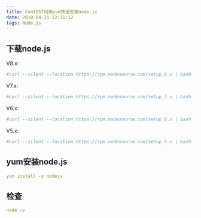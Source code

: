 ```yaml
---
title: CentOS7利用yum快速安装node.js
date: 2018-04-15 22:11:12
tags: Node.js
---
```


## 下载node.js
V8.x: 
```yaml
#curl --silent --location https://rpm.nodesource.com/setup_8.x | bash -
```

V7.x:
```yaml
#curl --silent --location https://rpm.nodesource.com/setup_7.x | bash -
```
V6.x:
```yaml
#curl --silent --location https://rpm.nodesource.com/setup_6.x | bash -
```
V5.x:
```yaml
#curl --silent --location https://rpm.nodesource.com/setup_5.x | bash -
```
## yum安装node.js
```yaml
yum install -y nodejs
```
## 检查
```yaml
node -v
```
